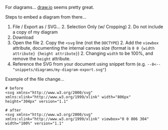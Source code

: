For diagrams... [draw.io](https://www.draw.io/) seems pretty great.

Steps to embed a diagram from there...

1. File / Export as / SVG...
   2. Selection Only (w/ Cropping)
   2. Do not include a copy of my diagram
1. Download
1. Open the file
   2. Copy the `<svg` line (not the `DOCTYPE`)
   2. Add the `viewbox` attribute, documenting the internal canvas size (format is `0 0 {width attribute} {height attribute}`)
   2. Changing `width` to be 100%, and remove the `height` attribute.
1. Reference the SVG from your document using snippet form (e.g. `--8<-- "snippets/diagrams/my-diagram-export.svg"`)

Example of the file change...

    # before
    <svg xmlns="http://www.w3.org/2000/svg" xmlns:xlink="http://www.w3.org/1999/xlink" width="806px" height="304px" version="1.1"

    # after
    <svg xmlns="http://www.w3.org/2000/svg" xmlns:xlink="http://www.w3.org/1999/xlink" viewbox="0 0 806 304" width="100%" version="1.1"
